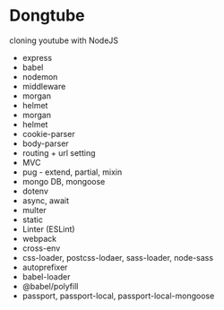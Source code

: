 # Dongtube

cloning youtube with NodeJS

* express
* babel
* nodemon
* middleware
* morgan
* helmet
* morgan
* helmet
* cookie-parser
* body-parser
* routing + url setting
* MVC
* pug - extend, partial, mixin
* mongo DB, mongoose
* dotenv
* async, await
* multer
* static
* Linter (ESLint)
* webpack
* cross-env
* css-loader, postcss-lodaer, sass-loader, node-sass
* autoprefixer
* babel-loader
* @babel/polyfill
* passport, passport-local, passport-local-mongoose